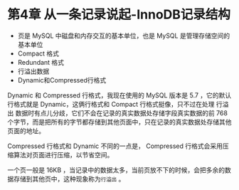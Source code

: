 # 第4章 从一条记录说起-InnoDB记录结构

- 页是 MySQL 中磁盘和内存交互的基本单位，也是 MySQL 是管理存储空间的基本单位
- Compact 格式
- Redundant 格式
- 行溢出数据
- Dynamic和Compressed行格式


Dynamic 和 Compressed 行格式，我现在使用的 MySQL 版本是 5.7 ，它的默认行格式就是 Dynamic，这俩行格式和 Compact 行格式挺像，只不过在处理 行溢出 数据时有点儿分歧，它们不会在记录的真实数据处存储字段真实数据的前 768 个字节，而是把所有的字节都存储到其他页面中，只在记录的真实数据处存储其他页面的地址。

Compressed 行格式和 Dynamic 不同的一点是， Compressed 行格式会采用压缩算法对页面进行压缩，以节省空间。

一个页一般是 16KB ，当记录中的数据太多，当前页放不下的时候，会把多余的数据存储到其他页中，这种现象称为`行溢出` 。